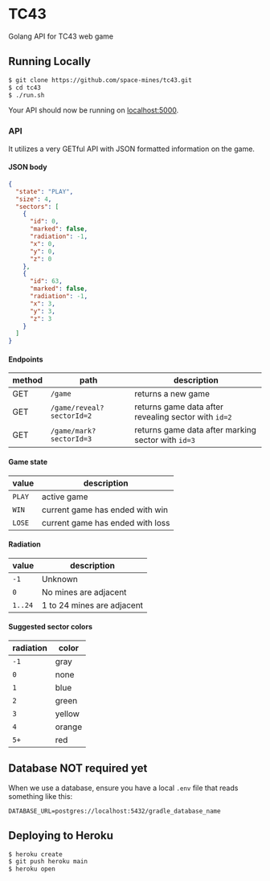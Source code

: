 # TC43

Golang API for TC43 web game

## Running Locally

```sh
$ git clone https://github.com/space-mines/tc43.git
$ cd tc43
$ ./run.sh
```

Your API should now be running on [localhost:5000](http://localhost:5000/).

### API

It utilizes a very GETful API with JSON formatted information on the game.

#### JSON body
```json
{
  "state": "PLAY",
  "size": 4,
  "sectors": [
    {
      "id": 0,
      "marked": false,
      "radiation": -1,
      "x": 0,
      "y": 0,
      "z": 0
    },
    {
      "id": 63,
      "marked": false,
      "radiation": -1,
      "x": 3,
      "y": 3,
      "z": 3
    }
  ]
}
```

#### Endpoints
| method | path                      | description                                            |
|--------|---------------------------|--------------------------------------------------------|
| GET    | `/game`                   | returns a new game                                     |
| GET    | `/game/reveal?sectorId=2` | returns game data after revealing sector with `id=2`   | |
| GET    | `/game/mark?sectorId=3`   | returns game data after marking sector with `id=3`     |

#### Game state

| value  | description                      |
|--------|----------------------------------|
| `PLAY` | active game                      |
| `WIN`  | current game has ended with win  |
| `LOSE` | current game has ended with loss |  

#### Radiation
| value   | description                   |
|---------|-------------------------------|
| `-1`    | Unknown                       |
| `0`     | No mines are adjacent         |
| `1..24` | 1 to 24 mines are adjacent    |

#### Suggested sector colors
| radiation | color  |
|-----------|--------|
| `-1`      | gray   |
| `0`       | none   |
| `1`       | blue   |
| `2`       | green  |
| `3`       | yellow |
| `4`       | orange |
| `5+`      | red    |

## Database NOT required yet

When we use a database, ensure you have a local `.env` file that reads something like this:

```
DATABASE_URL=postgres://localhost:5432/gradle_database_name
```

## Deploying to Heroku

```sh
$ heroku create
$ git push heroku main
$ heroku open
```
